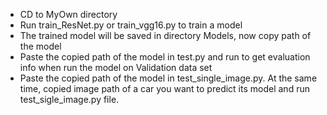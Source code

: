 * CD to MyOwn directory
* Run train_ResNet.py or train_vgg16.py to train a model
* The trained model will be saved in directory Models, now copy path of the model
* Paste the copied path of the model in test.py and run to get evaluation info when run the model on Validation data set
* Paste the copied path of the model in test_single_image.py. At the same time, copied image path of a car you want to predict its model and run test_sigle_image.py file.
